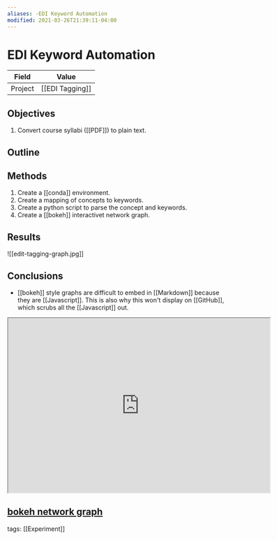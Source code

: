 ```yaml
---
aliases: -EDI Keyword Automation
modified: 2021-03-26T21:39:11-04:00
---
```


# EDI Keyword Automation

| Field   | Value |
| ------- | ----- |
| Project | [[EDI Tagging]]   | 


## Objectives

1. Convert course syllabi ([[PDF]]) to plain text.

## Outline

## Methods

1. Create a [[conda]] environment.
1. Create a mapping of concepts to keywords.
1. Create a python script to parse the concept and keywords.
1. Create a [[bokeh]] interactivet network graph.

## Results

![[edit-tagging-graph.jpg]]
	
## Conclusions

- [[bokeh]] style graphs are difficult to embed in [[Markdown]] because they are [[Javascript]]. This is also why this won't display on [[GitHub]], which scrubs all the [[Javascript]] out.

<iframe id="igraph" scrolling="no" seamless="seamless" src="https://ktmeaton.github.io/edi-tagging/edi-tagging-graph.html" width=600px height=400px ></iframe>
</div>

[bokeh network graph](https://ktmeaton.github.io/edi-tagging/edi-tagging-graph.html)
---

tags: [[Experiment]]